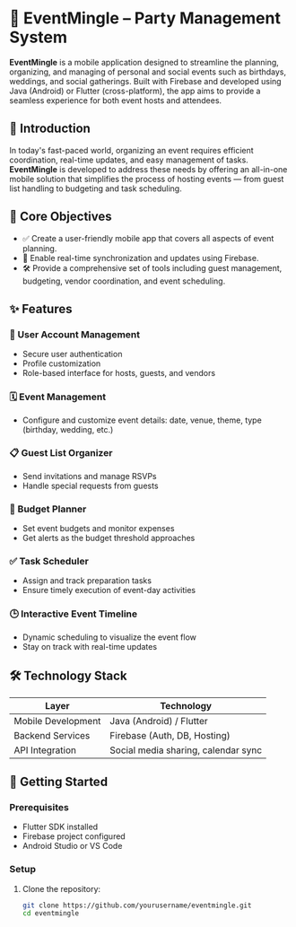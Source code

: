 # 🎉 EventMingle – Party Management System

**EventMingle** is a mobile application designed to streamline the planning, organizing, and managing of personal and social events such as birthdays, weddings, and social gatherings. Built with Firebase and developed using Java (Android) or Flutter (cross-platform), the app aims to provide a seamless experience for both event hosts and attendees.


## 📌 Introduction

In today's fast-paced world, organizing an event requires efficient coordination, real-time updates, and easy management of tasks. **EventMingle** is developed to address these needs by offering an all-in-one mobile solution that simplifies the process of hosting events — from guest list handling to budgeting and task scheduling.


## 🎯 Core Objectives

- ✅ Create a user-friendly mobile app that covers all aspects of event planning.
- 🔄 Enable real-time synchronization and updates using Firebase.
- 🛠 Provide a comprehensive set of tools including guest management, budgeting, vendor coordination, and event scheduling.


## ✨ Features

### 👥 User Account Management
- Secure user authentication
- Profile customization
- Role-based interface for hosts, guests, and vendors

### 🗓 Event Management
- Configure and customize event details: date, venue, theme, type (birthday, wedding, etc.)

### 📋 Guest List Organizer
- Send invitations and manage RSVPs
- Handle special requests from guests

### 💸 Budget Planner
- Set event budgets and monitor expenses
- Get alerts as the budget threshold approaches

### ✅ Task Scheduler
- Assign and track preparation tasks
- Ensure timely execution of event-day activities

### 🕒 Interactive Event Timeline
- Dynamic scheduling to visualize the event flow
- Stay on track with real-time updates


## 🛠 Technology Stack

| Layer               | Technology                 |
|--------------------|----------------------------|
| Mobile Development | Java (Android) / Flutter   |
| Backend Services   | Firebase (Auth, DB, Hosting) |
| API Integration    | Social media sharing, calendar sync |


## 📲 Getting Started

### Prerequisites
- Flutter SDK installed
- Firebase project configured
- Android Studio or VS Code

### Setup
1. Clone the repository:
   ```bash
   git clone https://github.com/yourusername/eventmingle.git
   cd eventmingle
